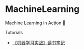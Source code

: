 # MachineLearning
Machine Learning in Action :musical_keyboard:

Tutorials
* [《机器学习实战》读书笔记](http://www.pythoner.com/238.html)
